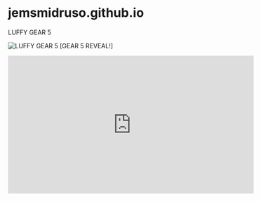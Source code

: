 # jemsmidruso.github.io
LUFFY GEAR 5

![LUFFY GEAR 5](https://beebom.com/wp-content/uploads/2023/08/gear-5-in-anime-1.jpg?w=750)
[GEAR 5 REVEAL!]


<iframe width="560" height="315" src="https://www.youtube.com/embed/lvdBNkaesZg?si=rSafKsg6KCl_yZ0n" title="YouTube video player" frameborder="0" allow="accelerometer; autoplay; clipboard-write; encrypted-media; gyroscope; picture-in-picture; web-share" allowfullscreen></iframe>
